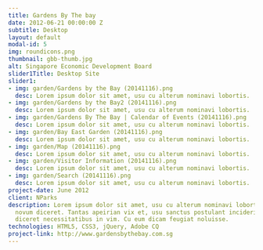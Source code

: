 ```yaml
---
title: Gardens By The bay
date: 2012-06-21 00:00:00 Z
subtitle: Desktop
layout: default
modal-id: 5
img: roundicons.png
thumbnail: gbb-thumb.jpg
alt: Singapore Economic Development Board
slider1Title: Desktop Site
slider1:
- img: garden/Gardens by the Bay (20141116).png
  desc: Lorem ipsum dolor sit amet, usu cu alterum nominavi lobortis.
- img: garden/Gardens by the Bay2 (20141116).png
  desc: Lorem ipsum dolor sit amet, usu cu alterum nominavi lobortis.
- img: garden/Gardens By The Bay | Calendar of Events (20141116).png
  desc: Lorem ipsum dolor sit amet, usu cu alterum nominavi lobortis.
- img: garden/Bay East Garden (20141116).png
  desc: Lorem ipsum dolor sit amet, usu cu alterum nominavi lobortis.
- img: garden/Map (20141116).png
  desc: Lorem ipsum dolor sit amet, usu cu alterum nominavi lobortis.
- img: garden/Visitor Information (20141116).png
  desc: Lorem ipsum dolor sit amet, usu cu alterum nominavi lobortis.
- img: garden/Search (20141116).png
  desc: Lorem ipsum dolor sit amet, usu cu alterum nominavi lobortis.
project-date: June 2012
client: NParks
description: Lorem ipsum dolor sit amet, usu cu alterum nominavi lobortis. At duo
  novum diceret. Tantas apeirian vix et, usu sanctus postulant inciderint ut, populo
  diceret necessitatibus in vim. Cu eum dicam feugiat noluisse.
technologies: HTML5, CSS3, jQuery, Adobe CQ
project-link: http://www.gardensbythebay.com.sg
---
```


